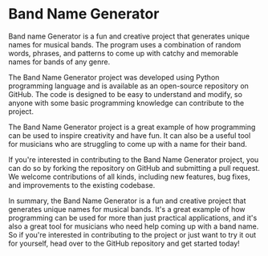 # Band Name Generator

Band name Generator is a fun and creative project that generates unique names for musical bands. The program uses a combination of random words, phrases, and patterns to come up with catchy and memorable names for bands of any genre.

The Band Name Generator project was developed using Python programming language and is available as an open-source repository on GitHub. The code is designed to be easy to understand and modify, so anyone with some basic programming knowledge can contribute to the project.

The Band Name Generator project is a great example of how programming can be used to inspire creativity and have fun. It can also be a useful tool for musicians who are struggling to come up with a name for their band.

If you're interested in contributing to the Band Name Generator project, you can do so by forking the repository on GitHub and submitting a pull request. We welcome contributions of all kinds, including new features, bug fixes, and improvements to the existing codebase.

In summary, the Band Name Generator is a fun and creative project that generates unique names for musical bands. It's a great example of how programming can be used for more than just practical applications, and it's also a great tool for musicians who need help coming up with a band name. So if you're interested in contributing to the project or just want to try it out for yourself, head over to the GitHub repository and get started today! 